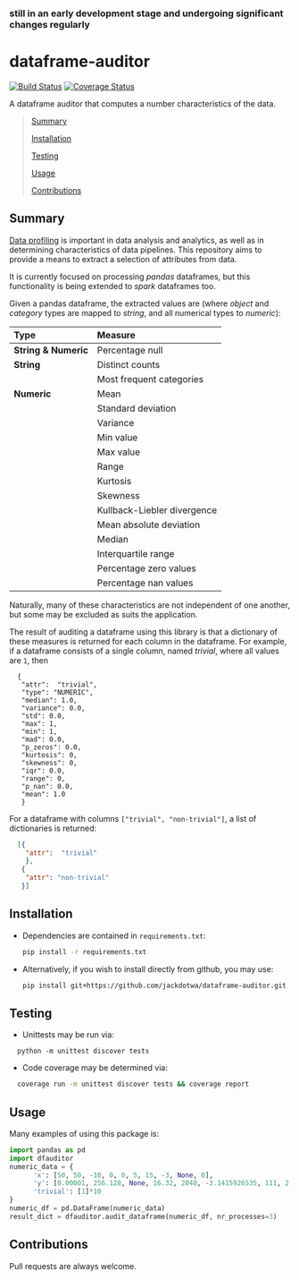 ### still in an early development stage and undergoing significant changes regularly

# dataframe-auditor

[![Build Status](https://travis-ci.org/jackdotwa/dataframe-auditor.svg?branch=master)](https://travis-ci.org/jackdotwa/dataframe-auditor)
[![Coverage Status](https://coveralls.io/repos/github/jackdotwa/dataframe-auditor/badge.svg?branch=master)](https://coveralls.io/github/jackdotwa/dataframe-auditor?branch=master)

A dataframe auditor that computes a number characteristics of the data.



> [Summary](#summary)
> 
> [Installation](#installation)
>
> [Testing](#testing)
>
> [Usage](#usage)
> 
> [Contributions](#contributions)

## Summary

  [Data profiling](https://en.wikipedia.org/wiki/Data_profiling) is important in data analysis and analytics, as well as in determining characteristics of data pipelines.
  This repository aims to provide a means to extract a selection of attributes from data.
  
  It is currently focused on processing _pandas_ dataframes, but this functionality is being 
  extended to _spark_ dataframes too.
  
  Given a pandas dataframe, the extracted values are (where _object_ and _category_ types are mapped to 
  _string_, and all numerical types to _numeric_):
  
  |Type | Measure |   
  |:---|:---|
  |**String & Numeric** | Percentage null |
  |**String** | Distinct counts |
  | | Most frequent categories |
  |**Numeric** | Mean | 
  | | Standard deviation |
  | | Variance |
  | | Min value| 
  | | Max value|
  | | Range |
  | | Kurtosis |
  | | Skewness |
  | | Kullback-Liebler divergence |
  | | Mean absolute deviation |
  | | Median |
  | | Interquartile range |
  | | Percentage zero values |
  | | Percentage nan values |
     

  Naturally, many of these characteristics are not independent of one another, but some may be excluded as suits the application.
  
  The result of auditing a dataframe using this library is that a dictionary of these measures is returned for each column in the dataframe. 
  For example, if a dataframe consists of a single column, named _trivial_, where all values are `1`, then
  
  ```
    {
     "attr":  "trivial",
     "type": "NUMERIC",
     "median": 1.0,
     "variance": 0.0,
     "std": 0.0,
     "max": 1,
     "min": 1,
     "mad": 0.0,
     "p_zeros": 0.0,
     "kurtosis": 0,
     "skewness": 0,
     "iqr": 0.0,
     "range": 0,
     "p_nan": 0.0,
     "mean": 1.0
     }
  ```
  
  For a dataframe with columns `["trivial", "non-trivial"]`, a list of dictionaries is returned:
  ```json
    [{
      "attr":  "trivial"
      },
     {
      "attr": "non-trivial"
     }]
```
    
  
## Installation

  * Dependencies are contained in `requirements.txt`:
      
    ```bash
    pip install -r requirements.txt
    ```
    
  * Alternatively, if you wish to install directly from github, you may use:
  
    ```bash
    pip install git+https://github.com/jackdotwa/dataframe-auditor.git
    ```
 
    
## Testing

  * Unittests may be run via:
   
  ```
    python -m unittest discover tests
  ```
  * Code coverage may be determined via:
  
  ```bash
    coverage run -m unittest discover tests && coverage report 
  ```
  

## Usage

  Many examples of using this package is:
  
  ```python
  import pandas as pd
  import dfauditor
  numeric_data = {
        'x': [50, 50, -10, 0, 0, 5, 15, -3, None, 0],
        'y': [0.00001, 256.128, None, 16.32, 2048, -3.1415926535, 111, 2.4, 4.8, 0.0],
        'trivial': [1]*10
  }
  numeric_df = pd.DataFrame(numeric_data)
  result_dict = dfauditor.audit_dataframe(numeric_df, nr_processes=3)
  ``` 
 
## Contributions
Pull requests are always welcome.
